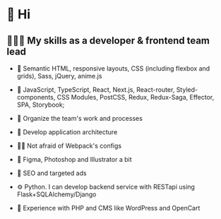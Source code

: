 # 👋 Hi 

## 👨🏻‍💻 My skills as a developer & frontend team lead

- 🔮 Semantic HTML, responsive layouts, CSS (including flexbox and grids), Sass, jQuery, anime.js

- 📜 JavaScript, TypeScript, React, Next.js, React-router, Styled-components, CSS Modules, PostCSS, Redux, Redux-Saga, Effector, SPA, Storybook;

- 🚀 Organize the team's work and processes

- 🧠 Develop application architecture

- 🧙🏻 Not afraid of Webpack's configs

- 🎨 Figma, Photoshop and Illustrator a bit

- 👀 SEO and targeted ads

- ⚙️ Python. I can develop backend service with RESTapi using Flask+SQLAlchemy/Django

- 🔧 Experience with PHP and CMS like WordPress and OpenCart
